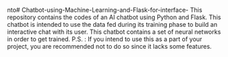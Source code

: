 nto# Chatbot-using-Machine-Learning-and-Flask-for-interface-
This repository contains the codes of an AI chatbot using Python and Flask.
This chatbot is intended to use the data fed during its training phase to build an interactive chat with its user. This chatbot contains a set of neural networks in order to get trained.
P.S. : If you intend to use this as a part of your project, you are recommended not to do so since it lacks some features.
